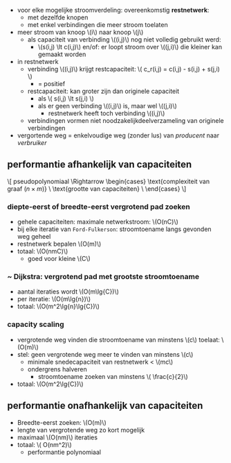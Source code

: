 
* voor elke mogelijke stroomverdeling: overeenkomstig **restnetwerk**:
    * met dezelfde knopen
    * met enkel verbindingen die meer stroom toelaten
* meer stroom van knoop \\(i\\) naar knoop \\(j\\)
    * als capaciteit van verbinding \\((i,j)\\) nog niet volledig gebruikt werd:
        * \\(s(i,j) \lt c(i,j)\\) en/of: er loopt stroom over \\((j,i)\\) die kleiner kan gemaakt worden
* in restnetwerk
    * verbinding \\((i,j)\\) krijgt restcapaciteit: \\( c_r(i,j) = c(i,j) - s(i,j) + s(j,i) \\)
        * = positief
    * restcapaciteit: kan groter zijn dan originele capaciteit
        * als \\( s(i,j) \lt s(j,i) \\)
        * als er geen verbinding \\((i,j)\\) is, maar wel \\((j,i)\\)
            * restnetwerk heeft toch verbinding \\((i,j)\\)
    * verbindingen vormen niet noodzakelijkdeelverzameling van originele verbindingen
* vergortende weg = enkelvoudige weg (zonder lus) van *producent* naar *verbruiker*

## performantie afhankelijk van capaciteiten

\\[
 pseudopolynomiaal \Rightarrow
\begin{cases}
\text{complexiteit van graaf ($n \times m$)} \\
\text{grootte van capaciteiten}  \\
\end{cases}
\\]

### diepte-eerst of breedte-eerst vergrotend pad zoeken

* gehele capaciteiten: maximale netwerkstroom: \\(O(nC)\\)
* bij elke iteratie van `Ford-Fulkerson`: stroomtoename langs gevonden weg geheel
* restnetwerk bepalen \\(O(m)\\)
* totaal: \\(O(nmC)\\)
    * goed voor kleine \\(C\\)

### ~ Dijkstra: vergrotend pad met grootste stroomtoename

* aantal iteraties wordt \\(O(m\lg{C})\\)
* per iteratie: \\(O(m\lg{n})\\)
* totaal: \\(O(m^2\lg{n}\lg{C})\\)

### capacity scaling

* vergrotende weg vinden die stroomtoename van minstens \\(c\\) toelaat: \\(O(m)\\)
* stel: geen vergrotende weg meer te  vinden van minstens \\(c\\)
    * minimale snedecapaciteit van restnetwerk < \\(mc\\)
    * ondergrens halveren
        * stroomtoename zoeken van minstens \\( \frac{c}{2}\\)
* totaal: \\(O(m^2\lg{C})\\)

## performantie onafhankelijk van capaciteiten

* Breedte-eerst zoeken: \\(O(m)\\)
* lengte van vergrotende weg zo kort mogelijk
* maximaal \\(O(nm)\\) iteraties
* totaal: \\( O(nm^2)\\)
    * performantie polynomiaal
